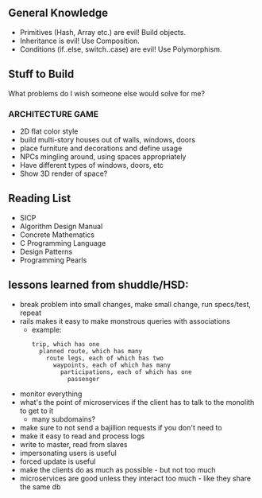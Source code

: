 ## General Knowledge
* Primitives (Hash, Array etc.) are evil! Build objects.
* Inheritance is evil! Use Composition.
* Conditions (if..else, switch..case) are evil! Use Polymorphism.

## Stuff to Build

What problems do I wish someone else would solve for me?

### ARCHITECTURE GAME
 - 2D flat color style
 - build multi-story houses out of walls, windows, doors
 - place furniture and decorations and define usage
 - NPCs mingling around, using spaces appropriately
 - Have different types of windows, doors, etc
 - Show 3D render of space?



## Reading List
* SICP
* Algorithm Design Manual
* Concrete Mathematics
* C Programming Language
* Design Patterns
* Programming Pearls



## lessons learned from shuddle/HSD:
* break problem into small changes, make small change, run specs/test, repeat
* rails makes it easy to make monstrous queries with associations
    * example:
        ```
        trip, which has one
          planned route, which has many
            route legs, each of which has two
              waypoints, each of which has many
                participations, each of which has one
                  passenger
        ```
* monitor everything
* what's the point of microservices if the client has to talk to the monolith to get to it
    * many subdomains?
* make sure to not send a bajillion requests if you don't need to
* make it easy to read and process logs
* write to master, read from slaves
* impersonating users is useful
* forced update is useful
* make the clients do as much as possible - but not too much
* microservices are good unless they interact too much - like they share the same db
